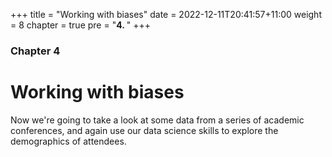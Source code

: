 +++
title = "Working with biases"
date = 2022-12-11T20:41:57+11:00
weight = 8
chapter = true
pre = "<b>4. </b>"
+++

### Chapter 4

# Working with biases

Now we're going to take a look at some data from a series of academic conferences,
and again use our data science skills to explore the demographics of attendees.